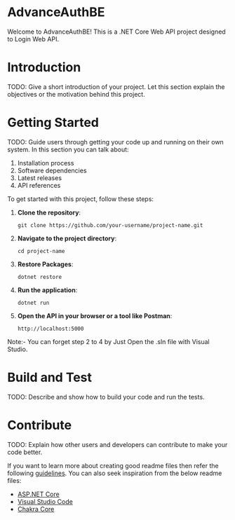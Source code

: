# AdvanceAuthBE

Welcome to AdvanceAuthBE! This is a .NET Core Web API project designed to Login Web API.

# Introduction 
TODO: Give a short introduction of your project. Let this section explain the objectives or the motivation behind this project. 

# Getting Started
TODO: Guide users through getting your code up and running on their own system. In this section you can talk about:
1.	Installation process
2.	Software dependencies
3.	Latest releases
4.	API references

To get started with this project, follow these steps:

1. **Clone the repository**: 
    ```
    git clone https://github.com/your-username/project-name.git
    ```

2. **Navigate to the project directory**:
    ```
    cd project-name
    ```

3. **Restore Packages**:
    ```
    dotnet restore
    ```

4. **Run the application**:
    ```
    dotnet run
    ```

5. **Open the API in your browser or a tool like Postman**:
    ```
    http://localhost:5000
    ```
	
Note:- You can forget step 2 to 4 by Just Open the .sln file with Visual Studio.

# Build and Test
TODO: Describe and show how to build your code and run the tests. 

# Contribute
TODO: Explain how other users and developers can contribute to make your code better. 

If you want to learn more about creating good readme files then refer the following [guidelines](https://docs.microsoft.com/en-us/azure/devops/repos/git/create-a-readme?view=azure-devops). You can also seek inspiration from the below readme files:
- [ASP.NET Core](https://github.com/aspnet/Home)
- [Visual Studio Code](https://github.com/Microsoft/vscode)
- [Chakra Core](https://github.com/Microsoft/ChakraCore)
